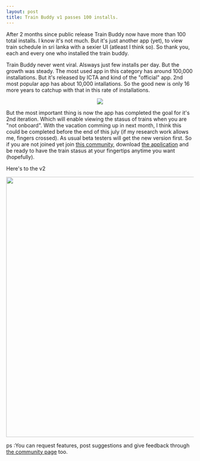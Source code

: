 ```yaml
---
layout: post
title: Train Buddy v1 passes 100 installs.
---
```


After 2 months since public release Train Buddy now have more than 100 total installs. I know it's not much. But it's just another app (yet), to view train schedule in sri lanka with a sexier UI (atleast I think so). So thank you, each and every one who installed the train buddy.



Train Buddy never went viral. Alsways just few installs per day. But the growth was steady. The most used app in this category has around 100,000 installations. But it's released by ICTA and kind of the "official" app. 2nd most popular app has about 10,000 intallations. So the good new is only 16 more years to catchup with that in this rate of installations.

<div align="center"><img src="{{ site.baseurl }}/assets/train-buddy-100.png"></div>

But the most important thing is now the app has completed the goal for it's 2nd iteration. Which will enable viewing the stasus of trains when you are "not onboard". With the vacation comming up in next month, I think this could be completed before the end of this july (if my research work allows me, fingers crossed). As usual beta testers will get the new version first. So if you are not joined yet join [this community](https://plus.google.com/communities/111728508620143036732), download [the application](https://play.google.com/store/apps/details?id=com.kasungamlath.trainbuddy) and be ready to have the train stasus at your fingertips anytime you want (hopefully).

Here's to the v2

<div align="center" ><img src="{{ site.baseurl }}/assets/cheers.gif" style="width: 700px;"></div>

ps :You can request features, post suggestions and give feedback through [the community page](https://plus.google.com/communities/111728508620143036732) too.
